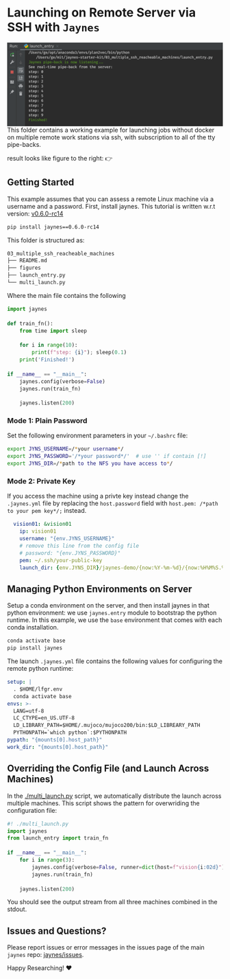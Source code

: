 # Launching on Remote Server via SSH with `Jaynes`

<a href="./figures/output.png" target="_blank"><img src="./figures/output.png" alt="single_launch" align="right" width="600px" style="top:20px"></a>

This folder contains a working example for launching jobs without docker on multiple remote work stations via ssh, with subscription to all of the tty pipe-backs.

result looks like figure to the right: 👉

## Getting Started

This example assumes that you can assess a remote Linux machine via a username and a password. First, install jaynes. This tutorial is written w.r.t version: [v0.6.0-rc14](https://github.com/geyang/jaynes/releases/tag/v0.6.0-rc14)

```bash
pip install jaynes==0.6.0-rc14
```

This folder is structured as:

```bash
03_multiple_ssh_reacheable_machines
├── README.md
├── figures
├── launch_entry.py
└── multi_launch.py
```

Where the main file contains the following

```python
import jaynes

def train_fn():
    from time import sleep

    for i in range(10):
        print(f"step: {i}"); sleep(0.1)
    print('Finished!')

if __name__ == "__main__":
    jaynes.config(verbose=False)
    jaynes.run(train_fn)

    jaynes.listen(200)
```

### Mode 1: Plain Password

Set the following environment parameters in your `~/.bashrc` file:

```bash
export JYNS_USERNAME=/*your username*/
export JYNS_PASSWORD='/*your password*/'  # use '' if contain [!]
export JYNS_DIR=/*path to the NFS you have access to*/
```

### Mode 2: Private Key

If you access the machine using a privte key instead change the `.jaynes.yml` file by replacing the `host.password` field with `host.pem: /*path to your pem key*/;` instead.

```yaml
  vision01: &vision01
    ip: vision01
    username: "{env.JYNS_USERNAME}"
    # remove this line from the config file
    # password: "{env.JYNS_PASSWORD}"
    pem: ~/.ssh/your-public-key
    launch_dir: {env.JYNS_DIR}/jaynes-demo/{now:%Y-%m-%d}/{now:%H%M%S.%f}
```

## Managing Python Environments on Server

Setup a conda environment on the server, and then install jaynes in that python environment: we use `jaynes.entry` module to bootstrap the python runtime. In this example, we use the `base` environment that comes with each conda installation.

```bash
conda activate base
pip install jaynes
```

The launch `.jaynes.yml` file contains the following values for configuring the remote python runtime:

```yaml
setup: |
  . $HOME/lfgr.env
  conda activate base
envs: >-
  LANG=utf-8
  LC_CTYPE=en_US.UTF-8
  LD_LIBRARY_PATH=$HOME/.mujoco/mujoco200/bin:$LD_LIBREARY_PATH
  PYTHONPATH=`which python`:$PYTHONPATH
pypath: "{mounts[0].host_path}"
work_dir: "{mounts[0].host_path}"
```

## Overriding the Config File (and Launch Across Machines)

In the [./multi_launch.py](./multi_launch.py) script, we automatically distribute the launch across multiple machines. This script shows the pattern for overwriding the configuration file:

```python
#! ./multi_launch.py
import jaynes
from launch_entry import train_fn

if __name__ == "__main__":
    for i in range(3):
        jaynes.config(verbose=False, runner=dict(host=f"vision{i:02d}"))
        jaynes.run(train_fn)

    jaynes.listen(200)
```

You should see the output stream from all three machines combined in the stdout.



## Issues and Questions?

Please report issues or error messages in the issues page of the main `jaynes` repo: [jaynes/issues](https://github.com/geyang/jaynes/issues). 

Happy Researching!  :heart:
